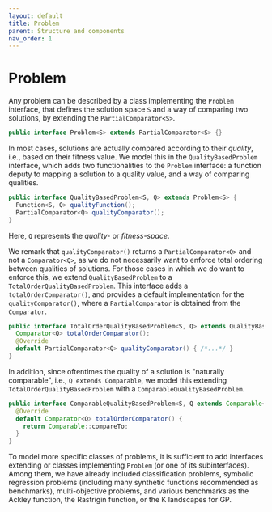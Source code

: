 ```yaml
---
layout: default
title: Problem
parent: Structure and components
nav_order: 1
---
```


# Problem
Any problem can be described by a class implementing the ``Problem`` interface, that defines the solution space ``S`` and a way of comparing two solutions,
by extending the ``PartialComparator<S>``.
```java
public interface Problem<S> extends PartialComparator<S> {}
```

In most cases, solutions are actually compared according to their _quality_, i.e., based on their fitness value.
We model this in the ``QualityBasedProblem`` interface, which adds two functionalities to the ``Problem`` interface: a function deputy to mapping a 
solution to a quality value, and a way of comparing qualities.
```java
public interface QualityBasedProblem<S, Q> extends Problem<S> {
  Function<S, Q> qualityFunction();
  PartialComparator<Q> qualityComparator();
}
```
Here, ``Q`` represents the _quality-_ or _fitness-space_.

We remark that ``qualityComparator()`` returns a ``PartialComparator<Q>`` and not a ``Comparator<Q>``, as we do not necessarily want to enforce 
total ordering between qualities of solutions.
For those cases in which we do want to enforce this, we extend ``QualityBasedProblem`` to a ``TotalOrderQualityBasedProblem``.
This interface adds a ``totalOrderComparator()``, and provides a default implementation for the ``qualityComparator()``, where a ``PartialComparator``
is obtained from the ``Comparator``.
```java
public interface TotalOrderQualityBasedProblem<S, Q> extends QualityBasedProblem<S, Q> {
  Comparator<Q> totalOrderComparator();
  @Override
  default PartialComparator<Q> qualityComparator() { /*...*/ }
}
```

In addition, since oftentimes the quality of a solution is "naturally comparable", i.e., ``Q extends Comparable``, 
we model this extending ``TotalOrderQualityBasedProblem`` with a ``ComparableQualityBasedProblem``. 
```java
public interface ComparableQualityBasedProblem<S, Q extends Comparable<Q>> extends TotalOrderQualityBasedProblem<S, Q> {
  @Override
  default Comparator<Q> totalOrderComparator() {
    return Comparable::compareTo;
  }
}
```

To model more specific classes of problems, it is sufficient to add interfaces extending or classes implementing ``Problem`` 
(or one of its subinterfaces).
Among them, we have already included classification problems, symbolic regression problems (including many synthetic functions recommended 
as benchmarks), multi-objective problems, and various benchmarks as the Ackley function, 
the Rastrigin function, or the K landscapes for GP.
